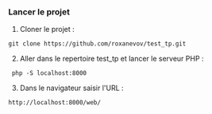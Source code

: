 ### Lancer le projet

1. Cloner le projet : 

``` git clone https://github.com/roxanevov/test_tp.git  ```

2. Aller dans le repertoire test_tp et lancer le serveur PHP :

``` php -S localhost:8000```

3. Dans le navigateur saisir l'URL : 

 ```http://localhost:8000/web/```
 
 
